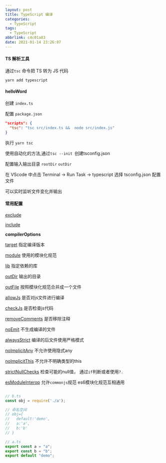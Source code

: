 ```yaml
---
layout: post
title: TypeScript 编译
categories:
  - TypeScript
tags:
  - TypeScript
abbrlink: c4c01a83
date: 2021-01-14 23:26:07
---
```


#### TS 解析工具

通过`tsc` 命令把 TS 转为 JS 代码

```bash
yarn add typescript
```

#### helloWord

创建 `index.ts`

配置 `package.json`

```json
"scripts": {
  "tsc": "tsc src/index.ts &&  node src/index.js"
}
```

执行 `yarn tsc`

使用自动化的方法,通过`tsc --init `创建tsconfig.json

配置输入输出目录 `rootDir` `outDir`

在 VScode 中点击 Terminal -> Run Task -> typescript 选择 tsconfig.json 配置文件

可以实时监听文件变化并输出

#### 常用配置

[exclude](https://www.staging-typescript.org/tsconfig#exclude)

[include](https://www.staging-typescript.org/tsconfig#include)

**compilerOptions**

[target](https://www.staging-typescript.org/tsconfig#target) 指定编译版本
 
[module](https://www.staging-typescript.org/tsconfig#module) 使用的模块化规范

[lib](https://www.staging-typescript.org/tsconfig#lib) 指定依赖的库

[outDir](https://www.staging-typescript.org/tsconfig#outDir) 输出的目录

[outFile](https://www.staging-typescript.org/tsconfig#outFile) 按照模块化规范合并成一个文件

[allowJs](https://www.staging-typescript.org/tsconfig#allowJs) 是否对js文件进行编译

[checkJs](https://www.staging-typescript.org/tsconfig#checkJs) 是否检查js代码

[removeComments](https://www.staging-typescript.org/tsconfig#removeComments) 是否移除注释

[noEmit](https://www.staging-typescript.org/tsconfig#noEmit) 不生成编译的文件

[alwaysStrict](https://www.staging-typescript.org/tsconfig#alwaysStrict) 编译的后文件使用严格模式

[noImplicitAny](https://www.staging-typescript.org/tsconfig#noImplicitAny) 不允许使用隐式any

[noImplicitThis](https://www.staging-typescript.org/tsconfig#noImplicitThis) 不允许不明确类型的this

[strictNullChecks](https://www.staging-typescript.org/tsconfig#strictNullChecks) 检查可能的null值， 通过`if`判断或者使用`?.`

[esModuleInterop](https://www.staging-typescript.org/tsconfig#esModuleInterop) 允许`commonjs`规范 es6模块化规范互相通用

```javascript

// b.ts
const obj = require('./a');

// 命名空间
// obj={
//   default:'demo',
//   a:'a',
//   b:'b'
// }

// a.ts
export const a = "a";
export const b = "b";
export default "demo";
```
